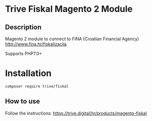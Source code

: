 # Trive Fiskal Magento 2 Module

## Description
Magento 2 module to connect to FINA (Croatian Financial Agency) http://www.fina.hr/fiskalizacija

Supports PHP7.0+

# Installation
```
composer require trive/fiskal
```

## How to use
Follow the instructions: https://trive.digital/hr/products/magento-fiskal
